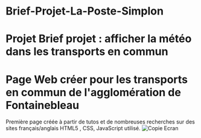 # Brief-Projet-La-Poste-Simplon
Projet Brief projet : afficher la météo dans les transports en commun
================================================================================
Page Web créer pour les transports en commun de l'agglomération de Fontainebleau
================================================================================
Première page créée à partir de tutos et de nombreuses recherches sur des sites français/anglais
HTML5 , CSS, JavaScript utilisé.
![Copie Ecran](https://github.com/Drakstol/Brief-Projet-La-Poste-Simplon/assets/137507177/d19c5042-5649-4675-a4fc-52ef5a495e3d)

